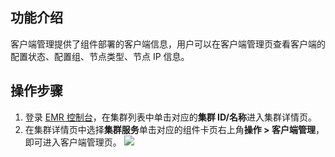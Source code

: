 ## 功能介绍
客户端管理提供了组件部署的客户端信息，用户可以在客户端管理页查看客户端的配置状态、配置组、节点类型、节点 IP 信息。
## 操作步骤
1. 登录 [EMR 控制台](https://console.cloud.tencent.com/emr)，在集群列表中单击对应的**集群 ID/名称**进入集群详情页。
2. 在集群详情页中选择**集群服务**单击对应的组件卡页右上角**操作 > 客户端管理**，即可进入客户端管理页。
![](https://qcloudimg.tencent-cloud.cn/raw/7f0cd072d7d2c58dd4c3102ed2c348b6.png)
